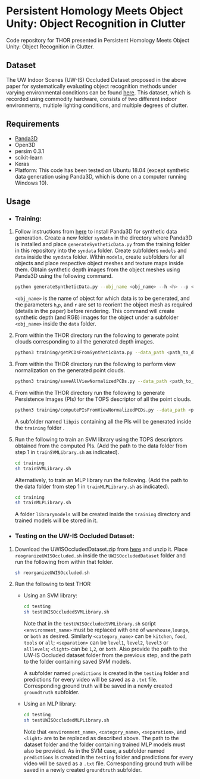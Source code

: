 # Persistent Homology Meets Object Unity: Object Recognition in Clutter

Code repository for THOR presented in Persistent Homology Meets Object Unity: Object Recognition in Clutter.

## Dataset

The UW Indoor Scenes (UW-IS) Occluded Dataset proposed in the above paper for systematically evaluating object recognition methods under varying environmental conditions can be found [here](https://doi.org/10.6084/m9.figshare.20506506). This dataset, which is recorded using commodity hardware, consists of two different indoor environments, multiple lighting conditions, and multiple degrees of clutter.

## Requirements
* [Panda3D](https://www.panda3d.org/)
* Open3D
* persim 0.3.1
* scikit-learn
* Keras
* Platform: This code has been tested on Ubuntu 18.04 (except synthetic data generation using Panda3D, which is done on a computer running Windows 10).


## Usage
* ### Training:

1. Follow instructions from [here](https://docs.panda3d.org/1.10/python/introduction/installation-windows) to install Panda3D for synthetic data generation. Create a new folder `syndata` in the directory where Panda3D is installed and place `generateSyntheticData.py` from the training folder in this repository into the `syndata` folder. Create subfolders `models` and `data` inside the `syndata` folder. Within `models`, create subfolders for all objects and place respective object meshes and texture maps inside them. Obtain synthetic depth images from the object meshes using Panda3D using the following command. 

	```bash
	python generateSyntheticData.py --obj_name <obj_name> --h <h> --p <p> --r <r>
	```
	`<obj_name>` is the name of object for which data is to be generated, and the parameters `h`,`p`, and `r` are set to reorient the object mesh as required (details in the paper) before rendering. This command will create synthetic depth (and RGB) images for the object under a subfolder `<obj_name>` inside the `data` folder.

2. From within the THOR directory run the following to generate point clouds corresponding to all the generated depth images. 
	```bash
	python3 training/getPCDsFromSyntheticData.py --data_path <path_to_data_folder_from_step_one>
	```
3. From within the THOR directory run the following to perform view normalization on the generated point clouds. 
	```bash
	python3 training/saveAllViewNormalizedPCDs.py --data_path <path_to_data_folder_from_step_one>
	```
4. From within the THOR directory run the following to generate Persistence Images (PIs) for the TOPS descriptor of all the point clouds.
	```bash
	python3 training/computePIsFromViewNormalizedPCDs.py --data_path <path_to_data_folder_from_step_one>
	```
	A subfolder named `libpis` containing all the PIs will be generated inside the  `training` folder .

5. Run the following to train an SVM library using the TOPS descriptors obtained from the computed PIs. (Add the path to the data folder from step 1 in `trainSVMLibrary.sh` as indicated).

	```bash
	cd training
	sh trainSVMLibrary.sh
	```
	Alternatively, to train an MLP library run the following.  (Add the path to the data folder from step 1 in `trainMLPLibrary.sh` as indicated).
	```bash
	cd training
	sh trainMLPLibrary.sh
	```
	 A folder `librarymodels` will be created inside the `training` directory and trained models will be stored in it.

* ### Testing on the UW-IS Occluded Dataset:
1. Download the UWISOccludedDataset.zip from [here](https://doi.org/10.6084/m9.figshare.20506506) and unzip it. Place `reogranizeUWISOccluded.sh` inside the `UWISOccludedDataset` folder and run the following from within that folder.

	```bash
	sh reorganizeUWISOccluded.sh
	```
2. Run the following to test THOR
	* Using an SVM library:
		```bash
		cd testing
		sh testUWISOccludedSVMLibrary.sh
		```
		Note that in the `testUWISOccludedSVMLibrary.sh` script `<environment_name>` must be replaced with one of  `warehouse`,`lounge`, or `both` as desired. Similarly `<category_name>` can be `kitchen`, `food`, `tools`  or `all`; `<separation>` can be `level1`, `level2`, `level3`  or `alllevels`; `<light>` can be `1`,`2`, or `both`.  Also provide the path to the UW-IS Occluded dataset folder from the previous step, and the path to the folder containing saved SVM models.
		 
		A subfolder named `predictions` is created in the `testing` folder and predictions for every video will be saved as a `.txt` file. Corresponding ground truth will be saved in a newly created `groundtruth` subfolder.

	* Using an MLP library:
		```bash
		cd testing
		sh testUWISOccludedMLPLibrary.sh
		```
		Note that `<environment_name>`,  `<category_name>`, `<separation>`, and `<light>` are to be replaced as described above. The path to the dataset folder and the folder containing trained MLP models must also be provided. As in the SVM case, a subfolder named `predictions` is created in the `testing` folder and predictions for every video will be saved as a `.txt` file. Corresponding ground truth will be saved in a newly created `groundtruth` subfolder.


